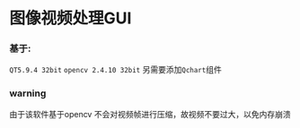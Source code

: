 # 图像视频处理GUI
### 基于:
`QT5.9.4 32bit`
`opencv 2.4.10 32bit`
另需要添加`Qchart`组件
### warning
由于该软件基于opencv
不会对视频帧进行压缩，故视频不要过大，以免内存崩溃
